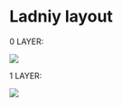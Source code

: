 # Ladniy layout

0 LAYER:

<img src="https://i.imgur.com/vx0bUAb.png"/>

1 LAYER:

<img src="https://i.imgur.com/y103Vn9.png"/>